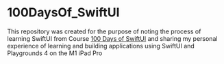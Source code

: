 # 100DaysOf_SwiftUI
This repository was created for the purpose of noting the process of learning SwiftUI from Course [100 Days of SwiftUI](https://www.hackingwithswift.com/100/swiftui) and sharing my personal experience of learning and building applications using SwiftUI and Playgrounds 4 on the M1 iPad Pro